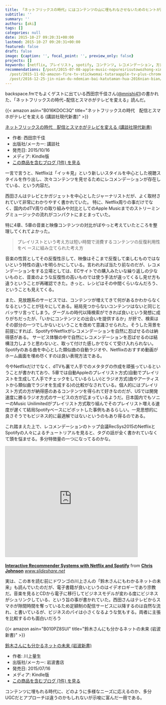 ```yaml
---
title: 「ネットフリックスの時代」にはコンテンツの山に埋もれなさせないためのヒントが詰まっていた
subtitle: ''
summary: ''
authors: [aki]
tags: []
categories: null
date: 2015-10-27 09:20:31+00:00
lastmod: 2015-10-27 09:20:31+00:00
featured: false
draft: false
image: {caption: '', focal_point: '', preview_only: false}
projects: []
keywords: [netflix, プレイリスト, spotify, コンテンツ, レコメンデーション, 方式, 未来, 反復, テレビ, 時代]
recommendations: [/post/2015-07-08-apple-music-nopureirisutowozhong-xin-tositarekomendozhan-lue/,
  /post/2015-11-02-amazon-fire-tv-stickwomai-tutaraapple-tv-plus-chromecast-tiyotutoninatuta/,
  /post/2016-12-25-jin-nian-du-ndemian-bai-katutaman-hua-2016nian-bian/]
---
```

backspace.fmでもよくゲストに出ている西田宗千佳さん([@mnishi41](https://twitter.com/mnishi41))の書かれた、「ネットフリックスの時代−配信とスマホがテレビを変える」読んだ。

{{< amazon asin="B016KDOC3Q" title="ネットフリックスの時代　配信とスマホがテレビを変える (講談社現代新書)" >}}

[ネットフリックスの時代　配信とスマホがテレビを変える (講談社現代新書)](http://www.amazon.co.jp/exec/obidos/ASIN/B016KDOC3Q/chezou-22/)

- 作者: 西田宗千佳
- 出版社/メーカー: 講談社
- 発売日: 2015/10/16
- メディア: Kindle版
- [この商品を含むブログ (1件) を見る](http://d.hatena.ne.jp/asin/B016KDOC3Q/chezou-22)

一言で言うと、Netflixは「イッキ見」という新しいスタイルを中心とした視聴スタイルを作り出し、次々コンテンツを見せるためにレコメンデーションが存在している、という内容だ。

西田さんはテレビとかガジェットを中心としたジャーナリストだが、よく取材されていて非常にわかりやすく書かれていた。 特に、Netflix周りの事だけでなく、国内のdTV周りの取り組みや対比としてのApple Musicまでのストリーミングミュージックの流れがコンパクトにまとまっていた。

特に4章、5章の音楽と映像コンテンツの対比がぼやっと考えていたところを整理してくれてよかった。

> プレイリストという考え方は短い時間で消費するコンテンツの反復利用性をベ ースに組み立てられた考え方

音楽の性質としてその反復性示して、映像はそこまで反復して楽しむものではないという特性の違いを明らかにしている。言われれば当たり前なのだが、レコメンデーションをする立場としては、ECサイトでの購入みたいな繰り返しの少ないものと、音楽のような反復性の高いものでは使う手法が違ってくるし見せ方も違うということが再確認できた。きっと、レシピはその中間くらいなんだろう、ということも見えてくる。

また、見放題系のサービスでは、コンテンツが増えてきて何があるかわからなくなるということが往々にしてある。結局見つからないコンテンツはないと同じとバッサリ言ってしまう。グーグルの時代以降検索ができれば良いという発想に成りがちだったが、「いかにコンテンツとの出会いを提供するか」が肝で、検索はその部分の一つでしかないということを改めて意識させられた。そうした背景を前提にすれば、SpotifyやNetflixがレコメンデーションを自然に忍ばせるのは納得感がある。 サービス体験の中で自然にレコメンデーションを忍ばせるのは結構注力しようと思わないと、取って付けた感しかでなくて受け入れられない。 Spotifyのある曲を中心とした類似曲の自動ラジオや、Netflixのおすすめ動画がホーム画面を埋め尽くすのは良い表現方法である。

今やNetflixだけでなく、dTVも裏で人手でのメタタグの作成を頑張っているということが書かれており、5章では自動Appleのプレイリスト方式(自動でプレイリストを生成して人手でチェックをしているらしい)とラジオ方式(曲やアーティストから類似曲でラジオを生成する)の比較がなされている。個人的にはプレイリスト方式の方が納得感のあるコンテンツを得られて好きなのだが、USでは開発速度に勝るラジオ方式のサービスの方が広まっているようだ。日本国内でもソニーのMusic Unilimitedがプレイリスト方式取り組んでそのプレイリスト増える速度が遅くて結局Spotifyベースにピボットした事例もあるらしい。一見思想的に良さそうでもビジネス的に最適解ではないというのもあり得るのである。

これ踏まえた上で、レコメンデーションのトップ会議RecSys2015のNetflixとSpotifyの人々によるチュートリアルを見ると、タグの話が全く書かれていなくて頭を悩ませる。多分特徴量の一つになってるのかな。

<iframe src="https://www.slideshare.net/slideshow/embed_code/key/AXST4Fqy8F331" width="427" height="356" frameborder="0" marginwidth="0" marginheight="0" scrolling="no" style="border:1px solid #CCC; border-width:1px; margin-bottom:5px; max-width: 100%;" allowfullscreen> </iframe>

  **[Interactive Recommender Systems with Netflix and Spotify](https://www.slideshare.net/MrChrisJohnson/interactive-recommender-systems-with-netflix-and-spotify "Interactive Recommender Systems with Netflix and Spotify")** from **[Chris Johnson](http://www.slideshare.net/MrChrisJohnson)** 
<cite class="hatena-citation"><a href="http://www.slideshare.net/MrChrisJohnson/interactive-recommender-systems-with-netflix-and-spotify">www.slideshare.net</a></cite>

実は、この本を読む前にドワンゴの川上さんの「鈴木さんにもわかるネットの未来」も読んでいたのだが、電子書籍が良いというのはイデオロギーであり宗教だ。音楽を見るとCDから電子に移行してビジネスモデルが変わる度にビジネスがシュリンクしている、という旨の事が書かれていた。西田さんはテレビからスマホが隙間時間を奪っているため定額制の配信サービスに以降するのは自然な流れ、と書いているが、ビジネスのパイは小さくなるような気もする。両者に主張を比較するのも面白いだろう

{{< amazon asin="B010PZ8SUI" title="鈴木さんにも分かるネットの未来 (岩波新書)" >}}

[鈴木さんにも分かるネットの未来 (岩波新書)](http://www.amazon.co.jp/exec/obidos/ASIN/B010PZ8SUI/chezou-22/)

- 作者: 川上量生
- 出版社/メーカー: 岩波書店
- 発売日: 2015/07/16
- メディア: Kindle版
- [この商品を含むブログ (1件) を見る](http://d.hatena.ne.jp/asin/B010PZ8SUI/chezou-22)

コンテンツに埋もれる時代に、どのように多様なニーズに応えるのか、多分UGCだとアプローチは違うのかもしれないが示唆に富んだ一冊である。


